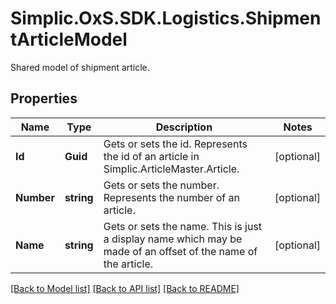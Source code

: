 # Simplic.OxS.SDK.Logistics.ShipmentArticleModel
Shared model of shipment article.

## Properties

Name | Type | Description | Notes
------------ | ------------- | ------------- | -------------
**Id** | **Guid** | Gets or sets the id.     Represents the id of an article in Simplic.ArticleMaster.Article.   | [optional] 
**Number** | **string** | Gets or sets the number.     Represents the number of an article.   | [optional] 
**Name** | **string** | Gets or sets the name.     This is just a display name which may be made of an offset of the name of the article.   | [optional] 

[[Back to Model list]](../README.md#documentation-for-models) [[Back to API list]](../README.md#documentation-for-api-endpoints) [[Back to README]](../README.md)

